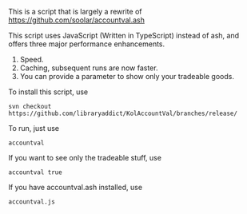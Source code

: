 This is a script that is largely a rewrite of https://github.com/soolar/accountval.ash

This script uses JavaScript (Written in TypeScript) instead of ash, and offers three major performance enhancements.

1. Speed.
2. Caching, subsequent runs are now faster.
3. You can provide a parameter to show only your tradeable goods.

To install this script, use

```text
svn checkout https://github.com/libraryaddict/KolAccountVal/branches/release/
```

To run, just use

```text
accountval
```

If you want to see only the tradeable stuff, use

```text
accountval true
```

If you have accountval.ash installed, use

```text
accountval.js
```
